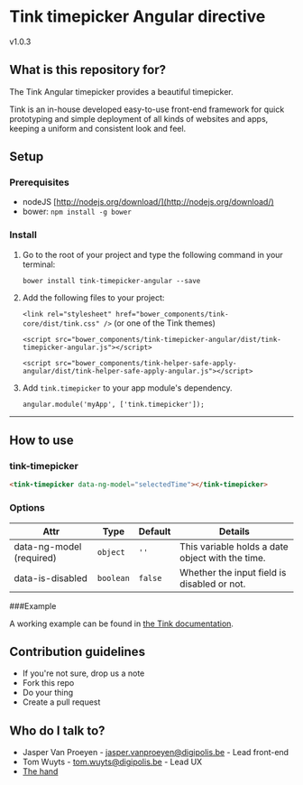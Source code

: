 # Tink timepicker Angular directive

v1.0.3

## What is this repository for?

The Tink Angular timepicker provides a beautiful timepicker.

Tink is an in-house developed easy-to-use front-end framework for quick prototyping and simple deployment of all kinds of websites and apps, keeping a uniform and consistent look and feel.

## Setup

### Prerequisites

* nodeJS [http://nodejs.org/download/](http://nodejs.org/download/)
* bower: `npm install -g bower`

### Install

1. Go to the root of your project and type the following command in your terminal:

   `bower install tink-timepicker-angular --save`

2. Add the following files to your project:

   `<link rel="stylesheet" href="bower_components/tink-core/dist/tink.css" />` (or one of the Tink themes)

   `<script src="bower_components/tink-timepicker-angular/dist/tink-timepicker-angular.js"></script>`

   `<script src="bower_components/tink-helper-safe-apply-angular/dist/tink-helper-safe-apply-angular.js"></script>`

3. Add `tink.timepicker` to your app module's dependency.

   `angular.module('myApp', ['tink.timepicker']);`



----------



## How to use

### tink-timepicker

```html
<tink-timepicker data-ng-model="selectedTime"></tink-timepicker>
```

### Options

Attr | Type | Default | Details
--- | --- | --- | ---
data-ng-model (required) | `object` | `''` | This variable holds a date object with the time.
data-is-disabled | `boolean` | `false` | Whether the input field is disabled or not.

###Example

A working example can be found in [the Tink documentation](http://tink.digipolis.be/#/docs/directives/timepicker#example).

## Contribution guidelines

* If you're not sure, drop us a note
* Fork this repo
* Do your thing
* Create a pull request

## Who do I talk to?

* Jasper Van Proeyen - jasper.vanproeyen@digipolis.be - Lead front-end
* Tom Wuyts - tom.wuyts@digipolis.be - Lead UX
* [The hand](https://www.youtube.com/watch?v=_O-QqC9yM28)
